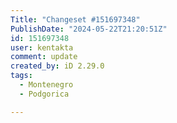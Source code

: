 ```yaml
---
Title: "Changeset #151697348"
PublishDate: "2024-05-22T21:20:51Z"
id: 151697348
user: kentakta
comment: update
created_by: iD 2.29.0
tags:
  - Montenegro
  - Podgorica

---
```

